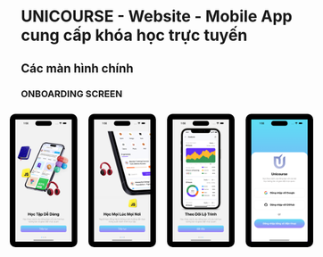 # UNICOURSE - Website - Mobile App cung cấp khóa học trực tuyến

## Các màn hình chính

### ONBOARDING SCREEN

<div style="display: flex; justify-content: center; align-items: center; margin: auto;">
  <img width="20%" src="./assets/image_readme/onboar1.png" style="background-color: black; padding: 10px; border-radius: 10px; margin: 10px;" />
  <img width="20%" src="./assets/image_readme/onboar2.png" style="background-color: black; padding: 10px; border-radius: 10px; margin: 10px;" />
  <img width="20%" src="./assets/image_readme/onboar3.png" style="background-color: black; padding: 10px; border-radius: 10px; margin: 10px;" />
  <img width="20%" src="./assets/image_readme/login_screen.png" style="background-color: black; padding: 10px; border-radius: 10px; margin: 10px;" />
</div>
